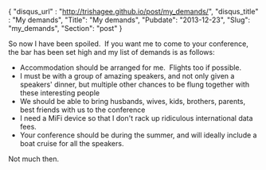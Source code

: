 {
 "disqus_url" : "http://trishagee.github.io/post/my_demands/",
 "disqus_title" : "My demands",
 "Title": "My demands",
 "Pubdate": "2013-12-23",
 "Slug": "my_demands",
 "Section": "post"
}
<div>So now I have been spoiled. &nbsp;If you want me to come to your conference, the bar has been set high and my list of demands is as follows:</div><div><ul><li>Accommodation should be arranged for me. &nbsp;Flights too if possible.</li><li>I must be with a group of amazing speakers, and not only given a speakers' dinner, but multiple other chances to be flung together with these interesting people</li><li>We should be able to bring husbands, wives, kids, brothers, parents, best friends with us to the conference</li><li>I need a MiFi device so that I don't rack up ridiculous international data fees.</li><li>Your conference should be during the summer, and will ideally include a boat cruise for all the speakers.</li></ul><div>Not much then.</div><div><br /></div></div>
